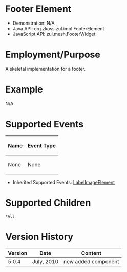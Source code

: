 

# Footer Element

- Demonstration: N/A
- Java API: <javadoc>org.zkoss.zul.impl.FooterElement</javadoc>
- JavaScript API:
  <javadoc directory="jsdoc">zul.mesh.FooterWidget</javadoc>


# Employment/Purpose

A skeletal implementation for a footer.

# Example

N/A

# Supported Events

<table>
<thead>
<tr class="header">
<th><center>
<p>Name</p>
</center></th>
<th><center>
<p>Event Type</p>
</center></th>
</tr>
</thead>
<tbody>
<tr class="odd">
<td><p>None</p></td>
<td><p>None</p></td>
</tr>
</tbody>
</table>

- Inherited Supported Events: [ LabelImageElement]({{site.baseurl}}/zk_component_ref/base_components/labelimageelement#Supported_Events)

# Supported Children

`*All`

# Version History

| Version | Date       | Content             |
|---------|------------|---------------------|
| 5.0.4   | July, 2010 | new added component |


